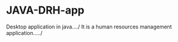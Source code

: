 # JAVA-DRH-app

Desktop application in java..../
It is a human resources management application...../

